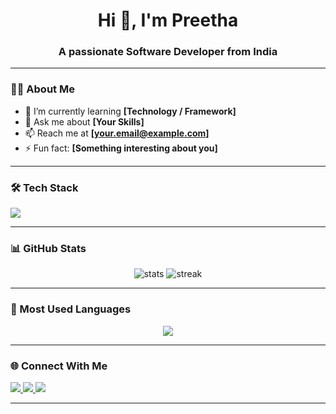 <!-- Profile Header -->
<h1 align="center">Hi 👋, I'm Preetha</h1>
<h3 align="center">A passionate Software Developer from India</h3>

---

<!-- About Me -->
### 👨‍💻 About Me
- 🌱 I’m currently learning **[Technology / Framework]**  
- 💬 Ask me about **[Your Skills]**  
- 📫 Reach me at **[your.email@example.com]**  
- ⚡ Fun fact: **[Something interesting about you]**  

---

<!-- Tech Stack -->
### 🛠️ Tech Stack
<p align="left">
  <img src="https://skillicons.dev/icons?i=html,css,js,react,nodejs,express,mongodb,java,python,git,github,linux" />
</p>

---

<!-- GitHub Stats -->
### 📊 GitHub Stats
<p align="center">
  <img src="https://github-readme-stats.vercel.app/api?username=YOUR_GITHUB_USERNAME&show_icons=true&theme=tokyonight" alt="stats" />
  <img src="https://github-readme-streak-stats.herokuapp.com/?user=YOUR_GITHUB_USERNAME&theme=tokyonight" alt="streak" />
</p>

---

<!-- Top Languages -->
### 📂 Most Used Languages
<p align="center">
  <img src="https://github-readme-stats.vercel.app/api/top-langs/?username=YOUR_GITHUB_USERNAME&layout=compact&theme=tokyonight" />
</p>

---

<!-- Social Links -->
### 🌐 Connect With Me
<p align="left">
  <a href="https://linkedin.com/in/YOUR_LINKEDIN" target="_blank">
    <img src="https://skillicons.dev/icons?i=linkedin" />
  </a>
  <a href="https://twitter.com/YOUR_TWITTER" target="_blank">
    <img src="https://skillicons.dev/icons?i=twitter" />
  </a>
  <a href="mailto:your.email@example.com" target="_blank">
    <img src="https://skillicons.dev/icons?i=gmail" />
  </a>
</p>

---
